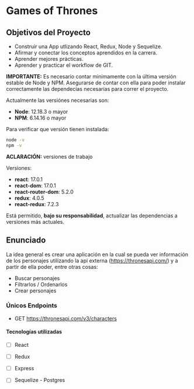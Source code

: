 

# Games of Thrones

## Objetivos del Proyecto

- Construir una App utlizando React, Redux, Node y Sequelize.
- Afirmar y conectar los conceptos aprendidos en la carrera.
- Aprender mejores prácticas.
- Aprender y practicar el workflow de GIT.


__IMPORTANTE:__ Es necesario contar minimamente con la última versión estable de Node y NPM. Asegurarse de contar con ella para poder instalar correctamente las dependecias necesarias para correr el proyecto.

Actualmente las versiónes necesarias son:

- __Node__: 12.18.3 o mayor
- __NPM__: 6.14.16 o mayor

Para verificar que versión tienen instalada:

```bash
node -v
npm -v
```

__ACLARACIÓN:__ versiones de trabajo

Versiones:

- __react__: 17.0.1
- __react-dom__: 17.0.1
- __react-router-dom__: 5.2.0
- __redux__: 4.0.5
- __react-redux__: 7.2.3

Está permitido, __bajo su responsabilidad__, actualizar las dependencias a versiones más actuales.


## Enunciado

La idea general es crear una aplicación en la cual se pueda ver información de los personajes utilizando la api externa (https://thronesapi.com/) y a partir de ella poder, entre otras cosas:

- Buscar personajes
- Filtrarlos / Ordenarlos 
- Crear personajes

### Únicos Endpoints

- GET <https://thronesapi.com/v3/characters>


#### Tecnologías utilizadas

- [ ] React
- [ ] Redux
- [ ] Express
- [ ] Sequelize - Postgres




